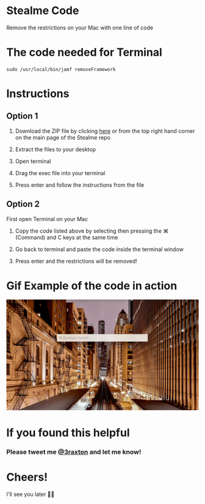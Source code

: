 # Stealme Code

Remove the restrictions on your Mac with one line of code

# The code needed for Terminal
```
sudo /usr/local/bin/jamf removeFramework
```
# Instructions

## Option 1

1. Download the ZIP file by clicking <a href="https://github.com/3raxton/stealme/archive/master.zip">here</a> or from the top right hand corner on the main page of the Stealme repo

2. Extract the files to your desktop

3. Open terminal

4. Drag the exec file into your terminal

5. Press enter and follow the instructions from the file

## Option 2

First open Terminal on your Mac

1. Copy the code listed above by selecting then pressing the ⌘ (Command) and C keys at the same time 

2. Go back to terminal and paste the code inside the terminal window

3. Press enter and the restrictions will be removed!

# Gif Example of the code in action

![Terminal](https://github.com/3raxton/stealme/raw/master/stealme.gif)

# If you found this helpful

### Please tweet me <a href="https://twitter.com/3raxton" target="_blank">@3raxton</a> and let me know!

# Cheers! 
I'll see you later 🙌🏻
